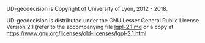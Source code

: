 

UD-geodecision is Copyright of University of Lyon, 2012 - 2018.

UD-geodecision is distributed under the GNU Lesser General Public License Version 2.1 (refer to the accompanying file [lgpl-2.1.md](lgpl-2.1.md) or a copy at https://www.gnu.org/licenses/old-licenses/lgpl-2.1.html
